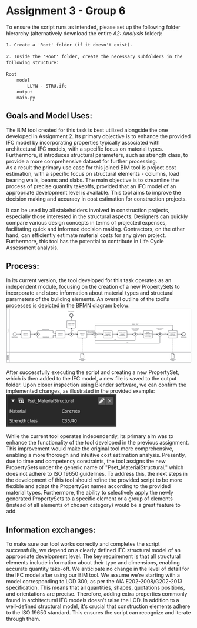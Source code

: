 # Assignment 3 - Group 6

To ensure the script runs as intended, please set up the following folder hierarchy (alternatively download the entire *A2: Analysis* folder):

    1. Create a 'Root' folder (if it doesn't exist).
    
    2. Inside the 'Root' folder, create the necessary subfolders in the following structure:
    
    Root
        model
            LLYN - STRU.ifc
        output
        main.py


## Goals and Model Uses:
The BIM tool created for this task is best utilized alongside the one developed in Assignment 2. Its primary objective is to enhance the provided IFC model by incorporating properties typically associated with architectural IFC models, with a specific focus on material types. Furthermore, it introduces structural parameters, such as strength class, to provide a more comprehensive dataset for further processing.  
As a result the primary use case for this joined BIM tool is project cost estimation, with a specific focus on structural elements - columns, load bearing walls, beams and slabs. The main objective is to streamline the process of precise quantity takeoffs, provided that an IFC model of an appropriate development level is available. This tool aims to improve the decision making and accuracy in cost estimation for construction projects.

It can be used by all stakeholders involved in construction projects, especially those interested in the structural aspects. Designers can quickly compare various design concepts in terms of projected expenses, facilitating quick and informed decision making. Contractors, on the other hand, can efficiently estimate material costs for any given project. Furthermore, this tool has the potential to contribute in Life Cycle Assessment analysis.

## Process:
In its current version, the tool developed for this task operates as an independent module, focusing on the creation of a new PropertySets to incorporate and store information about material types and structural parameters of the building elements. An overall outline of the tool's processes is depicted in the BPMN diagram below:
<img src="img/Tool_process.svg" width="1000">

After successfully executing the script and creating a new PropertySet, which is then added to the IFC model, a new file is saved to the output folder. Upon closer inspection using Blender software, we can confirm the implemented changes, as illustrated in the provided example:
<img src="img/PropertySet_new.png" width="300">

While the current tool operates independently, its primary aim was to enhance the functionality of the tool developed in the previous assignment. This improvement would make the original tool more comprehensive, enabling a more thorough and intuitive cost estimation analysis. Presently, due to time and competency constraints, the tool assigns the new PropertySets under the generic name of "Pset_MaterialStructural," which does not adhere to ISO 19650 guidelines. To address this, the next steps in the development of this tool should refine the provided script to be more flexible and adapt the PropertySet names according to the provided material types. Furthermore, the ability to selectively apply the newly generated PropertySets to a specific element or a group of elements (instead of all elements of chosen category) would be a great feature to add.


## Information exchanges:
To make sure our tool works correctly and completes the script successfully, we depend on a clearly defined IFC structural model of an appropriate development level. The key requirement is that all structural elements include information about their type and dimensions, enabling accurate quantity take-off. We anticipate no change in the level of detail for the IFC model after using our BIM tool. We assume we're starting with a model corresponding to LOD 300, as per the AIA E202-2008/G202-2013 specification. This means that all quantities, shapes, quotations positions, and orientations are precise. Therefore, adding extra properties commonly found in architectural IFC models doesn't raise the LOD. In addition to a well-defined structural model, it's crucial that construction elements adhere to the ISO 19650 standard. This ensures the script can recognize and iterate through them.





